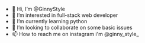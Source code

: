 - 👋 Hi, I’m @GinnyStyle
- 👀 I’m interested in full-stack web developer
- 🌱 I’m currently learning python
- 💞️ I’m looking to collaborate on some basic issues
- 📫 How to reach me on instagram i'm @ginny_style_

<!---
GinnyStyle/GinnyStyle is a ✨ special ✨ repository because its `README.md` (this file) appears on your GitHub profile.
You can click the Preview link to take a look at your changes.
--->
